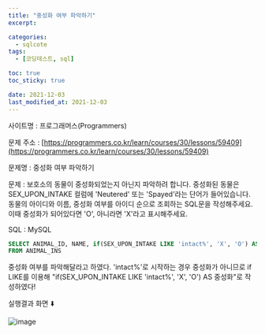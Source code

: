 ```yaml
---
title: "중성화 여부 파악하기"
excerpt:

categories:
  - sqlcote
tags:
  - [코딩테스트, sql]

toc: true
toc_sticky: true

date: 2021-12-03
last_modified_at: 2021-12-03
---
```


사이트명 : 프로그래머스(Programmers)

문제 주소 : [https://programmers.co.kr/learn/courses/30/lessons/59409](https://programmers.co.kr/learn/courses/30/lessons/59409)

문제명 : 중성화 여부 파악하기

문제 : 보호소의 동물이 중성화되었는지 아닌지 파악하려 합니다. 중성화된 동물은 SEX_UPON_INTAKE 컬럼에 'Neutered' 또는 'Spayed'라는 단어가 들어있습니다. 동물의 아이디와 이름, 중성화 여부를 아이디 순으로 조회하는 SQL문을 작성해주세요. 이때 중성화가 되어있다면 'O', 아니라면 'X'라고 표시해주세요.

SQL : MySQL

```sql
SELECT ANIMAL_ID, NAME, if(SEX_UPON_INTAKE LIKE 'intact%', 'X', 'O') AS 중성화
FROM ANIMAL_INS
```

중성화 여부를 파악해달라고 하였다. 'intact%'로 시작하는 경우 중성화가 아니므로 if LIKE를 이용해 "if(SEX_UPON_INTAKE LIKE 'intact%', 'X', 'O') AS 중성화"로 작성하였다!

실행결과 화면 ⬇️

![image](https://user-images.githubusercontent.com/43924464/144530529-2f419432-1678-40d1-a3af-4bd1f24c934d.png)
